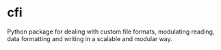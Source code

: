 # cfi
Python package for dealing with custom file formats, modulating reading, data formatting and writing in a scalable and modular way.
